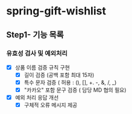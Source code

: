 # spring-gift-wishlist

## Step1- 기능 목록

### 유효성 검사 및 예외처리
- [X] 상품 이름 검증 규칙 구현
  - [X] 길이 검증 (공백 포함 최대 15자)
  - [X] 특수 문자 검증 ( 허용 : (), [], +. -, &, /, _)
  - [X] "카카오" 포함 문구 검증 ( 담당 MD 협의 필요)
- [X] 예외 처리 응답 개선
  - [X] 구체적 오류 메시지 제공